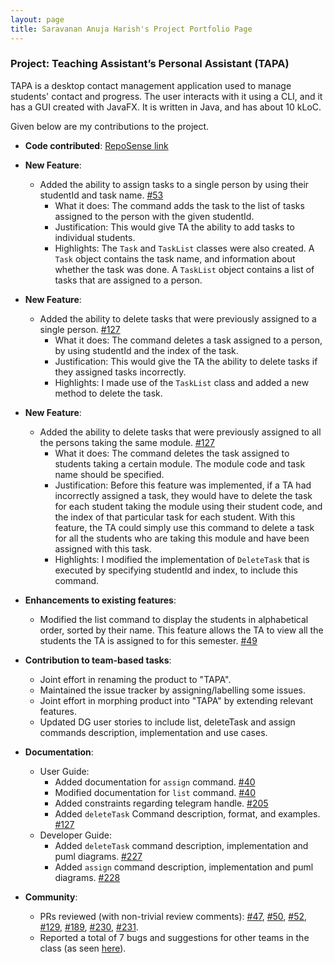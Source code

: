 ```yaml
---
layout: page
title: Saravanan Anuja Harish's Project Portfolio Page
---
```


### Project: Teaching Assistant’s Personal Assistant (TAPA)

TAPA is a desktop contact management application used to manage students' contact and progress. The user interacts with it using a CLI, and it has a GUI created with JavaFX. It is written in Java, and has about 10 kLoC.

Given below are my contributions to the project.


* **Code contributed**: [RepoSense link](https://nus-cs2103-ay2122s2.github.io/tp-dashboard/?search=harish-coding&breakdown=true)
    

* **New Feature**:
  * Added the ability to assign tasks to a single person by using their studentId and task name. [#53](https://github.com/AY2122S2-CS2103T-W09-4/tp/pull/53)
    * What it does: The command adds the task to the list of tasks assigned to the person with the given studentId.
    * Justification: This would give TA the ability to add tasks to individual students.
    * Highlights: The `Task` and `TaskList` classes were also created. A `Task` object contains the task name, and information about whether the task was done. A `TaskList` object contains a list of tasks that are assigned to a person.

* **New Feature**:
  * Added the ability to delete tasks that were previously assigned to a single person. [#127](https://github.com/AY2122S2-CS2103T-W09-4/tp/pull/127)
    * What it does: The command deletes a task assigned to a person, by using studentId and the index of the task.
    * Justification: This would give the TA the ability to delete tasks if they assigned tasks incorrectly.
    * Highlights: I made use of the `TaskList` class and added a new method to delete the task.

* **New Feature**:
  * Added the ability to delete tasks that were previously assigned to all the persons taking the same module. [#127](https://github.com/AY2122S2-CS2103T-W09-4/tp/pull/127)
    * What it does: The command deletes the task assigned to students taking a certain module. The module code and task name should be specified.
    * Justification: Before this feature was implemented, if a TA had incorrectly assigned a task, they would have to delete the task for each student taking the module using their student code, and the index of that particular task for each student. With this feature, the TA could simply use this command to delete a task for all the students who are taking this module and have been assigned with this task.
    * Highlights: I modified the implementation of `DeleteTask` that is executed by specifying studentId and index, to include this command.


* **Enhancements to existing features**:
    * Modified the list command to display the students in alphabetical order, sorted by their name. This feature allows the TA to view all the students the TA is assigned to for this semester. [#49](https://github.com/AY2122S2-CS2103T-W09-4/tp/pull/49)


* **Contribution to team-based tasks**:
  * Joint effort in renaming the product to "TAPA".
  * Maintained the issue tracker by assigning/labelling some issues.
  * Joint effort in morphing product into "TAPA" by extending relevant features.
  * Updated DG user stories to include list, deleteTask and assign commands description, implementation and use cases.

* **Documentation**:
    * User Guide:
        * Added documentation for `assign` command. [#40](https://github.com/AY2122S2-CS2103T-W09-4/tp/pull/40)
        * Modified documentation for `list` command. [#40](https://github.com/AY2122S2-CS2103T-W09-4/tp/pull/40)
        * Added constraints regarding telegram handle. [#205](https://github.com/AY2122S2-CS2103T-W09-4/tp/pull/205)
        * Added `deleteTask` Command description, format, and examples. [#127](https://github.com/AY2122S2-CS2103T-W09-4/tp/pull/127)
    * Developer Guide:
        * Added `deleteTask` command description, implementation and puml diagrams. [#227](https://github.com/AY2122S2-CS2103T-W09-4/tp/pull/227)
        * Added `assign` command description, implementation and puml diagrams. [#228](https://github.com/AY2122S2-CS2103T-W09-4/tp/pull/228)

* **Community**:
    * PRs reviewed (with non-trivial review comments): [#47](https://github.com/AY2122S2-CS2103T-W09-4/tp/pull/47), [#50](https://github.com/AY2122S2-CS2103T-W09-4/tp/pull/50), [#52](https://github.com/AY2122S2-CS2103T-W09-4/tp/pull/52), [#129](https://github.com/AY2122S2-CS2103T-W09-4/tp/pull/129), [#189](https://github.com/AY2122S2-CS2103T-W09-4/tp/pull/189), [#230](https://github.com/AY2122S2-CS2103T-W09-4/tp/pull/230), [#231](https://github.com/AY2122S2-CS2103T-W09-4/tp/pull/231).
    * Reported a total of 7 bugs and suggestions for other teams in the class (as seen [here](https://github.com/harish-coding/ped/issues)).

